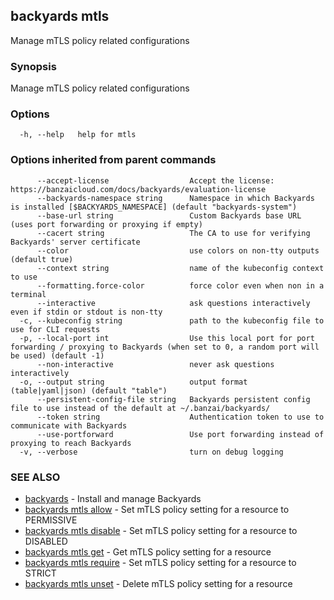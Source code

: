 ## backyards mtls

Manage mTLS policy related configurations

### Synopsis

Manage mTLS policy related configurations

### Options

```
  -h, --help   help for mtls
```

### Options inherited from parent commands

```
      --accept-license                  Accept the license: https://banzaicloud.com/docs/backyards/evaluation-license
      --backyards-namespace string      Namespace in which Backyards is installed [$BACKYARDS_NAMESPACE] (default "backyards-system")
      --base-url string                 Custom Backyards base URL (uses port forwarding or proxying if empty)
      --cacert string                   The CA to use for verifying Backyards' server certificate
      --color                           use colors on non-tty outputs (default true)
      --context string                  name of the kubeconfig context to use
      --formatting.force-color          force color even when non in a terminal
      --interactive                     ask questions interactively even if stdin or stdout is non-tty
  -c, --kubeconfig string               path to the kubeconfig file to use for CLI requests
  -p, --local-port int                  Use this local port for port forwarding / proxying to Backyards (when set to 0, a random port will be used) (default -1)
      --non-interactive                 never ask questions interactively
  -o, --output string                   output format (table|yaml|json) (default "table")
      --persistent-config-file string   Backyards persistent config file to use instead of the default at ~/.banzai/backyards/
      --token string                    Authentication token to use to communicate with Backyards
      --use-portforward                 Use port forwarding instead of proxying to reach Backyards
  -v, --verbose                         turn on debug logging
```

### SEE ALSO

* [backyards](backyards.md)	 - Install and manage Backyards
* [backyards mtls allow](backyards_mtls_allow.md)	 - Set mTLS policy setting for a resource to PERMISSIVE
* [backyards mtls disable](backyards_mtls_disable.md)	 - Set mTLS policy setting for a resource to DISABLED
* [backyards mtls get](backyards_mtls_get.md)	 - Get mTLS policy setting for a resource
* [backyards mtls require](backyards_mtls_require.md)	 - Set mTLS policy setting for a resource to STRICT
* [backyards mtls unset](backyards_mtls_unset.md)	 - Delete mTLS policy setting for a resource

